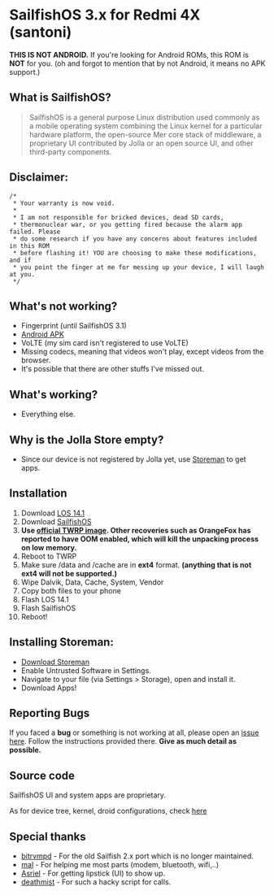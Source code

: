 # SailfishOS 3.x for Redmi 4X (santoni)

<a name="no-apk"></a>**THIS IS NOT ANDROID.** If you're looking for Android ROMs, this ROM is **NOT** for you.
(oh and forgot to mention that by not Android, it means no APK support.)

## What is SailfishOS?
> SailfishOS is a general purpose Linux distribution used commonly as a mobile operating system combining the Linux kernel for a particular hardware platform, the open-source Mer core stack of middleware, a proprietary UI contributed by Jolla or an open source UI, and other third-party components.

## Disclaimer:
```
/*
 * Your warranty is now void.
 *
 * I am not responsible for bricked devices, dead SD cards,
 * thermonuclear war, or you getting fired because the alarm app failed. Please
 * do some research if you have any concerns about features included in this ROM
 * before flashing it! YOU are choosing to make these modifications, and if
 * you point the finger at me for messing up your device, I will laugh at you.
 */
 ```
 
 ## What's not working?
 - Fingerprint (until SailfishOS 3.1)
 - [Android APK](#no-apk)
 - VoLTE (my sim card isn't registered to use VoLTE)
 - Missing codecs, meaning that videos won't play, except videos from the browser.
 - It's possible that there are other stuffs I've missed out.
 
 ## What's working?
 - Everything else.
 
 ## Why is the Jolla Store empty?
 - Since our device is not registered by Jolla yet, use [Storeman](#storeman) to get apps.
 
 ## Installation
1. Download [LOS 14.1](https://download.lineageos.org/santoni)
2. Download [SailfishOS](https://github.com/sailfish-santoni/projectmanagement/releases)
3. **Use [official TWRP image](https://dl.twrp.me/santoni). Other recoveries such as OrangeFox has reported to have OOM enabled, which will kill the unpacking process on low memory.**
4. Reboot to TWRP
5. Make sure /data and /cache are in **ext4** format. **(anything that is not ext4 will not be supported.)**
6. Wipe Dalvik, Data, Cache, System, Vendor
7. Copy both files to your phone
8. Flash LOS 14.1
9. Flash SailfishOS
10. Reboot!
 
 ## <a name="storeman"></a>Installing Storeman:
- [Download Storeman](https://openrepos.net/sites/default/files/packages/6416/harbour-storeman-0.1.5-1.armv7hl.rpm)
- Enable Untrusted Software in Settings.
- Navigate to your file (via Settings > Storage), open and install it.
- Download Apps!

## Reporting Bugs

If you faced a **bug** or something is not working at all, please open an [issue here](https://github.com/sailfish-santoni/projectmanagement/issues). Follow the instructions provided there.
**Give as much detail as possible.**

## Source code
SailfishOS UI and system apps are proprietary.

As for device tree, kernel, droid configurations, check [here](https://github.com/sailfish-santoni)

## Special thanks
- [bitrvmpd](https://github.com/bitrvmpd) - For the old Sailfish 2.x port which is no longer maintained.
- [mal](https://github.com/mlehtima) - For helping me most parts (modem, bluetooth, wifi,..)
- [Asriel](https://github.com/asriel-danctnix) - For getting lipstick (UI) to show up.
- [deathmist](https://github.com/JamiKettunen) - For such a hacky script for calls.
